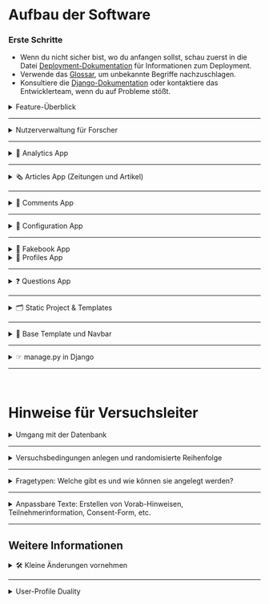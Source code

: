 # Aufbau der Software

### Erste Schritte
- Wenn du nicht sicher bist, wo du anfangen sollst, schau zuerst in die Datei [Deployment-Dokumentation](./0-deployment.md) für Informationen zum Deployment. 
- Verwende das [Glossar](./1-glossary-and-tools.md), um unbekannte Begriffe nachzuschlagen.
- Konsultiere die [Django-Dokumentation](https://docs.djangoproject.com/de/3.2/) oder kontaktiere das Entwicklerteam, wenn du auf Probleme stößt.

<details> <summary>Feature-Überblick</summary>

**User:**
- Artikel lesen: Zugriff auf veröffentlichte Zeitungsartikel.
- Kommentare schreiben: Artikel können kommentiert werden.
- Reaktionen: Kommentare können geliked und kommentiert werden.
- Benutzerprofile bearbeiten (Bio ändern).
- Andere Benutzerprofile und deren Bio ansehen.

**Forschende:**
- Hosting der Website: Anleitung dazu in der Datei [Deployment-Dokumentation](./0-deployment.md).
- Nutzerinformationen einsehen: Name, User ID etc. (Passwörter sind nicht einsehbar).
- Nutzerverwaltung: Nutzer hinzufügen, entfernen und bearbeiten.
- Inhalte einsehen und bearbeiten: Zugriff auf Artikel, Kommentare, Likes und alle Interaktionen (über das Admin-Panel).
- Tracking-Daten einsehen: Verweildauer und Klickverhalten der Nutzer.
- Datenexport: Export der Daten als .xlsx-Datei (ausgewählte Tabellen oder gesamte Datenbank).
</details>

---

<details> <summary>Nutzerverwaltung für Forscher</summary>

**Registrierung:**
- Jede/r Nutzende kann sich direkt über die Registrierungsseite anmelden.
- Nach dem Login haben Nutzende Zugriff auf die oben beschriebenen Features.

**Admin-Zugriff:**
- Forscher können über `<URL>/admin` auf die Administrationsseite zugreifen.
- Login erfolgt mit Superuser-Zugangsdaten, die während der Einrichtung festgelegt wurden. Über die Admin-Seite können alle Module eingesehen und bearbeitet werden.
</details>

---

<details> <summary>🚀 Analytics App</summary>

**TL;DR:** Hier werden Nutzerdaten getrackt (User Event Log, Content Position) und Experimentalbedingungen festgelegt.

**Admin Panel:**
- Experiment Conditions: Hier werden die Experiment-Conditions festgelegt (falls vorhanden). Zeitungen, Artikel und Kommentare können nach den Conditions gefiltert werden.

**Dateien:**
- `admin.py`: Legt fest, wie die Conditions bearbeitet werden können.
- `models.py`: Definiert Datenbanktabellen für:
  1. Allgemeinen User Event Log.
  2. Content Position (Anzeigeposition Artikel, Zeitung etc.) für jeweiligen User.
  3. Experiment Conditions.
- `urls.py`: Enthält URL für Javascript User Event Logging.
- `utils.py`: `create_event_log` erstellt einen UserEventLog-Eintrag mit validierten JSON-Daten.
- `views.py`: `log_user_action` loggt Javascript User Actions.
</details>

---

<details> <summary>🗞️ Articles App (Zeitungen und Artikel)</summary>

**TL;DR:** Hier passiert die Verwaltung und Darstellung von Zeitungen und Artikeln. Das Admin-Panel ermöglicht die dynamische Anpassung und CSV-Exporte. Die Models definieren die Struktur von Zeitungen und Artikeln, und die Templates sorgen für die Anzeige von Listen und Details.

**Admin Panel:**
- Zeitungen und Artikel verwalten: Hier können Zeitungen und Artikel bearbeitet und verwaltet werden. Zusätzlich können Experiment-Conditions für Tags dynamisch aus einer separaten Tabelle (`ExperimentCondition`) geladen werden.
- CSV-Export: Es ist möglich, Daten zu Zeitungen und Artikeln als CSV-Datei herunterzuladen.

**Dateien:**
- `admin.py`: 
  - Legt fest, wie Zeitungen und Artikel im Admin-Panel bearbeitet werden können.
  - Ermöglicht den CSV-Export von Artikeln und Zeitungen.
  - Dynamische Dropdown-Menüs für Tags basierend auf den `ExperimentCondition`-Daten.
- `models.py`: 
  - Definiert die Datenbanktabellen für:
    1. **NewsPaper**: Enthält Informationen zu Zeitungen wie Name, Bild und Tag.
    2. **Article**: Enthält Informationen zu Artikeln wie Titel, Inhalt, Slug, Bild und zugehörige Zeitung.
  - Beide Modelle bieten Methoden zur Generierung von `absolute_url`-Links und zur automatischen Erstellung von Slugs.
- `urls.py`: 
  - Enthält die URLs für:
    1. **Alle Zeitungen anzeigen** (`/`).
    2. **Artikel einer Zeitung auflisten** (`/article_list/<int:news_paper_id>/`).
    3. **Detailansicht eines Artikels** (`/<int:news_paper_id>/<slug:slug>/`).
- `apps.py`: Registriert die App unter dem Namen `'articles'`.

**Templates:**
- `all_articles.html`: Listet alle Artikel einer spezifischen Zeitung.
- `detailed_article.html`: Zeigt die Detailansicht eines Artikels.
- `news_papers.html`: Zeigt eine Übersicht aller Zeitungen.
</details>

---

<details> <summary>💬 Comments App</summary>

<br> 

**TL;DR:** Die Comments App ermöglicht es Benutzern, Kommentare zu Artikeln zu verfassen, zu liken/disliken, und in einer strukturierten Ansicht darzustellen. Es werden sowohl Haupt- als auch Sekundärkommentare (Replies) unterstützt. Kommentare, die von Nutzern (also Versuchspersonen) erstellt wurden, sind per default nicht öffentlich. Im Admin Panel können durch den Admin öffentliche Kommentare mit der Checkbox `is_public` erstellt werden, die dann für alle sichtbar sind. Weiterhin kann ein Condition `tag` ausgewählt werden, um nur Nutzern in einer bestimmten Versuchsbedingung den spezifischen Kommentar anzuzeigen.

- **Admin Panel:**
    - Kommentare verwalten:
        - Kommentare können als öffentlich oder privat markiert werden. Öffentliche Kommentare sind sichtbar für alle Nutzer. Private Kommentare sind nur für den jeweiligen Autor selbst sichtbar.
        - Experimentelle Bedingungen (`tag`) können dynamisch zugewiesen werden.
        - Likes und Dislikes werden angezeigt und gefiltert.

- **Dateien:**
    - **`article_comments.html`**: Template für die Haupt-Kommentarseite eines Artikels. 
        - Zeigt Hauptkommentare und deren Antworten an.
        - Ermöglicht das Liken/Disliken und Hinzufügen neuer Kommentare.
    - **`detailed_comment.html`**: Template für die Detailansicht eines Kommentars.
        - Zeigt einen spezifischen Kommentar und seine Antworten.
        - Ermöglicht das Hinzufügen von Sekundärkommentaren.
    - **`admin.py`**: 
        - Registriert Modelle (`Comment`, `Like`, `Dislike`) im Admin-Bereich.
        - Ermöglicht schnelles Erstellen von Kommentaren.
    - **`forms.py`**:
        - Stellt Formulare für Haupt- und Sekundärkommentare bereit, inklusive dynamischer Felder.
    - **`models.py`**:
        - `Comment`: Hauptmodell für Kommentare, unterstützt hierarchische Strukturen (Antworten).
        - `PlannedReaction`: Ermöglicht geplante Reaktionen auf Kommentare.
        - `Like` & `Dislike`: Modelle zur Verwaltung von Reaktionen.
    - **`urls.py`**:
        - Definiert Routen für:
            - Kommentarseiten eines Artikels.
            - Detailansicht eines spezifischen Kommentars.
            - Like/Dislike-Aktionen.
    - **`views.py`**:
        - `article_comments_view`: 
            - Lädt Hauptkommentare in zufälliger, aber stabiler Reihenfolge. Die Reihenfolge wird nach dem ersten Laden gespeichert.
            - Unterstützt das Hinzufügen von Haupt- und Sekundärkommentaren.
        - `detailed_comment_view`: 
            - Zeigt den gesamten Inhalt eines einzelnen Kommentars an sowie seine Antworten.
            - Ermöglicht das Antworten auf Kommentare.
        - `like_unlike_comment` & `dislike_undislike_comment`:
            - Verarbeiten Like/Dislike-Aktionen und loggen Änderungen.
</details>

---

<details> <summary>🔧 Configuration App</summary>

<br>

**TL; DR:**
Die **Configuration App** ermöglicht die zentrale Verwaltung wichtiger Einstellungen der Versuchsumgebung. Diese Konfigurationen können flexibel angepasst werden, ohne den Code selbst zu verändern.

---

### Features

1. **Zentrale Konfigurationsparameter:**
   - Like/Dislike-Funktionalität aktivieren oder deaktivieren.
   - Sitzungs-Timer an/ausschalten.
   - Maximale Sitzungsdauer festlegen.

2. **Django Admin-Integration:**
   - Konfigurationsparameter direkt im Admin-Bereich verwalten.

3. **Automatische Token-Generierung:**
   - Verwaltungstoken (`management_token`) regenerieren, um zusätzliche Sicherheit zu gewährleisten.

---

### Admin.py

Die `admin.py` definiert, wie die Konfiguration im Django Admin angezeigt und verwaltet wird.

#### Eigenschaften:
- **Liste der anzeigbaren Felder (`list_display`)**:
  - `like_dislike_enabled`: Aktiviert/Deaktiviert die Like/Dislike-Funktionalität.
  - `is_timer_enabled`: Steuert, ob der Sitzungs-Timer aktiv ist.
  - `max_session_duration`: Maximale Sitzungsdauer in Sekunden.
  - `management_token`: Ein zufälliger Token für Verwaltungsaufgaben.

### Models.py

Die **Configuration-Modellklasse** definiert die Konfigurationsparameter und deren Standardwerte.

### Felder
1. **like_dislike_enabled**: Steuert, ob Likes/Dislikes aktiv sind.
2. **is_timer_enabled**: Aktiviert oder deaktiviert den Sitzungs-Timer.
3. **max_session_duration**: Maximale Dauer der Sitzung in Sekunden (Standard: 3600 Sekunden = 1 Stunde).
4. **management_token**: Verwaltungstoken, das für administrative Zwecke generiert wird.

### Methoden
- **regenerate_mgmt_token()**:
  - Generiert ein neues Token aus zufälligen Zeichen.
- **get_the_config()**:
  - Lädt die bestehende Konfiguration oder erstellt eine neue Standardkonfiguration.
- **ensure_config_exists()**:
  - Stellt sicher, dass eine Konfiguration in der Datenbank existiert.

## Hinweis: 
Wenn mehrere Configurations bestehen, wird einfach über `Configuration.objects.first()` die erste Konfiguration aus der Datenbank zurückgegeben (nach der Spalte id).

Wenn keine Konfiguration vorhanden ist (config is None), erstellt der Code eine neue Konfiguration mit Standardwerten:

```bash
like_dislike_enabled=True

is_timer_enabled=False

max_session_duration=1800 (30 Minuten).
```
**Management-Token-Logik:** Wenn das management_token den Wert "changeme" hat, wird es mit config.regenerate_mgmt_token() aktualisiert.
</details>

---


<details> 
<summary>📘 Fakebook App</summary>

<br> **TL;DR:** **TL;DR:** Kernstück der Anwendung im Backend src-folder zur Verwaltung von Benutzerdaten, Interaktionen und Experimentbedingungen.

---

### **Funktionalitäten**

- **Benutzerverwaltung**:
  - Registrierung und Anmeldung mit optionaler Anpassung von Benutzerprofilen.
  - Benutzer können über das Admin-Panel manuell erstellt werden.

- **Interaktionen**:
  - Beiträge (Posts), Kommentare, Likes und Dislikes sind zentrale Funktionen.
  - Aktivitäten wie das Betrachten von Beiträgen und Interaktionen werden für Analysen geloggt.

- **Datenexport**:
  - Ermöglicht den Export der Datenbank (CSV, XLSX, SQLite).
  - Exportiert auch hochgeladene Bilder oder andere Mediendateien.

- **Zeiterfassung**:
  - Ein Middleware-basierter Timer erfasst die Verweildauer der Benutzer auf spezifischen Seiten und leitet bei Überschreiten der Zeit zur nächsten Experimentphase weiter.

---

### **Admin Panel:**
- **Nutzererstellung**:
  - Admins können Benutzer und Profile direkt über ein spezielles Interface erstellen.
- **Datenexport**:
  - Tools zum Herunterladen der Datenbank und spezifischer Tabellen.
- **Sitzungskonfiguration**:
  - Anpassung der maximalen Sitzungsdauer und Aktivierung/Deaktivierung des Timers.

---

### **Dateien**

#### **`urls.py`**
Definiert Routen für verschiedene Funktionen:
- **Benutzererstellung**:
  - `/admin/user_creation_view` – Formular für die Benutzererstellung.
- **Datenexport**:
  - `/admin/download_xlsx` – Export von Datenbanktabellen als XLSX.
  - `/admin/download_database` – Download der gesamten SQLite-Datenbank.
  - `/admin/download_pictures` – Herunterladen von Mediendateien (z. B. Profilbilder).
- **Allgemeine Navigation**:
  - Verlinkung der Apps `profiles`, `questions`, `comments`, etc.

#### **`views.py`**
- **`home_view`**:
  - Startpunkt der App, leitet Benutzer basierend auf ihrem Status (z. B. Admin oder Teilnehmer) weiter.
- **`user_creation_view`**:
  - Ansicht zur Benutzererstellung durch Admins.
- **`download_xlsx`**:
  - Generiert eine XLSX-Datei mit ausgewählten Datenbanktabellen.
- **`download_database`**:
  - Stellt die SQLite-Datenbank als Download bereit.
- **`download_pictures`**:
  - Komprimiert Mediendateien (z. B. Bilder) in ein ZIP-Archiv und stellt sie zum Download bereit.

#### **`middleware.py`**
- **NewspaperTimerMiddleware**:
  - Verfolgt die Verweildauer von Benutzern ab Start des Experiments (nach Beantwortung der Fragen mit Label "before").
  - Automatische Weiterleitung zu "after" Fragen bzw. Ende des Experiments nach Ablauf der maximalen Sitzungszeit.

#### **`settings.py`**
- Definiert globale Einstellungen der Fakebook App:
  - **Datenbank**: SQLite als Standard.
  - **Statische Dateien**:
    - Statische Inhalte (CSS, JS) und Mediendateien sind konfigurierbar.
  - **Zeitzonen und Sprache**:
    - Standardmäßig `en` als Sprache und UTC als Zeitzone. Sprache sollte noch weiter angepasst werden.
  - **Externe Authentifizierung**:
    - Integration von `django-allauth` für Benutzerverwaltung.

---

### **Datenexport**

#### **`downloads.py`**
- Enthält Tools zum Erstellen von Download-Dateien:
  - **CSV-Export**:
    - Erstellt CSV-Dateien basierend auf Datenbanktabellen.
  - **XLSX-Export**:
    - Generiert Excel-Dateien mit ausgewählten Tabellen.
  - **Datenbank-Download**:
    - Stellt die gesamte SQLite-Datenbank als Datei bereit.
  - **Mediendateien**:
    - Komprimiert ausgewählte Mediendateien (z. B. Bilder) in ein ZIP-Archiv.

---

### **Wichtige Features für Versuchsleiter**

1. **Timer und Weiterleitung**:
   - Überwachung der Sitzungszeit mit automatischer Weiterleitung zu spezifischen Seiten.
   - Anpassbar über das `SessionConfig` Modell im Admin-Panel.

2. **Profilverwaltung**:
   - Anlegen von Benutzerprofilen bei der Registrierung.
   - Verwaltung der Profilbilder und anderer Benutzerdaten.

3. **Export-Tools**:
   - Datenbanktabellen, Mediendateien und andere Daten können direkt heruntergeladen werden.

---

</details>
<details> <summary>👤 Profiles App</summary>

<br> 

**TL;DR:** Die Profiles App ermöglicht die Verwaltung von Benutzerprofilen, einschließlich Biografie, Profilbild und experimentellen Bedingungen. Sie bietet Funktionen zur Ansicht und Bearbeitung des eigenen Profils, zur Anzeige anderer Profile sowie zur automatischen Zuweisung von experimentellen Bedingungen bei der Anmeldung. Profile können im Online-Forum **nicht** gesucht werden. Zu jedem (durch den Admin auf `public` gestellten) Kommentar gibt es aber ein Autor-Profil, auf das geklickt werden kann. Dort sind dann Username, Profilbild und Bio zu sehen.

- **Admin Panel:**
    - **Profile Management:** 
        - Benutzerprofile können angezeigt, bearbeitet und als CSV exportiert werden.
        - Anzeigen von Details wie Benutzername, Biografie, Slug und experimentelle Bedingung.

- **Dateien:**
    - **`urls.py`**:
        - Definiert Routen für:
            - Eigenes Profil (`my_profile_view`)
            - Detailansicht einzelner Profile (`ProfileDetailView`).
    - **`views.py`**:
        - **`my_profile_view`**:
            - Ermöglicht die Ansicht und Bearbeitung des eigenen Profils.
            - Zeigt alle Kommentare des Nutzers an (nur explizit öffentliche für andere Benutzer).
        - **`ProfileDetailView`**:
            - Detailansicht eines Profils, inklusive Biografie und Kommentare.
    - **`models.py`**:
        - **`Profile`**:
            - Modell für Benutzerprofile mit Feldern wie `bio`, `avatar`, `slug` und `condition`.
            - Automatische Slug-Generierung für eindeutige Profil-URLs.
    - **`forms.py`**:
        - **`ProfileModelForm`**:
            - Formular zur Bearbeitung von Biografie und Profilbild.
    - **`signals.py`**:
        - **Benutzererstellung**:
            - Automatische Erstellung eines Profils und einer Zustimmungserklärung (`Consent`) bei Registrierung.
        - **Experimentbedingungen**:
            - Zuweisung einer zufälligen experimentellen Bedingung bei Login, falls noch nicht zugewiesen. Sofern noch keine Bedingungen durch den Admin erstellt wurden, wird bei Login die `Change Me` Bedingung zugewiesen. Diese kann im Anschluss im Admin Panel problemlos umbenannt werden. 
        - **Logging**:
            - Ereignisprotokollierung bei Benutzeranmeldung und -abmeldung, einschließlich IP-Tracking.
    - **`utils.py`**:
        - **`get_random_string`**:
            - Generiert zufällige Zeichenfolgen zur Sicherstellung eindeutiger Slugs.
    - **`admin.py`**:
        - Registrierung des `Profile`-Modells im Admin-Bereich mit CSV-Exportfunktion.

</details>

---

<details> <summary>❓ Questions App</summary>

<br> **TL;DR:** Die Questions App ist unser SoSciSurvey-Nachbau. Sie ermöglicht es, Fragebögen zu erstellen und zu verwalten, die vor und nach dem Experiment ausgefüllt werden. Sie unterstützt verschiedene Fragetypen, Einverständniserklärungen und benutzerdefinierte Endnachrichten. 

- **Admin Panel:**
    - **Question Management**:
        - Fragetypen (z. B. Dropdown, Likert-Skala, Slider) und Eigenschaften (z. B. Pflichtfrage, Min-/Max-Werte) können hier konfiguriert werden.
        - `choices`, `sub_questions` und `sub_choices` definieren Antwortmöglichkeiten für spezifische Fragetypen.
        - Fragetyp-spezifische Validierungen werden automatisch ausgeführt.
    - **Text Management**:
        - Texte für Einverständniserklärung, Endnachrichten und Teilnehmerinformationen werden über `Text` verwaltet. Diese sollten im HTML Format eingefuegt werden, um gute Lesbarkeit zu garantieren. Sichtbarkeit (`visibility`) der Texte steuert deren Anzeige im Frontend.
    - **Session Configuration**:
        - Maximale Sitzungsdauer und Timer (an/aus) können im `SessionConfig` Modell konfiguriert werden.

- **Dateien:**
    - **`urls.py`**:
        - Definiert Routen für verschiedene Phasen des Experiments:
            - Teilnehmerinformationen (`participant_info`)
            - Einverständniserklärung (`consent_form`)
            - Fragebögen vor/nach dem Experiment (`questions_before`/`questions_after`)
            - Abschlussseite (`experiment_end`).
    - **`models.py`**:
        - **`Question`**:
            - Ermöglicht die Definition von Fragen mit unterschiedlichen Typen und Antwortmöglichkeiten.
            - Fragetypen: `dropdown`, `slider`, `multiple_choice`, `single_choice`, u. a.
            - Validierungen: z. B. Pflichtfelder, Min-/Max-Werte.
        - **`Answer`**:
            - Speichert Antworten, einschließlich Sub-Fragen (z. B. bei Likert-Skalen).
        - **`Text`**:
            - Verwalten von statischen Texten für Consent-Formulare, Endseiten und Teilnehmerinformationen.
        - **`SessionConfig`**:
            - Timer- und Sitzungsdauer-Management.
    - **`views.py`**:
        - **`experiment_start`**:
            - Begrüßungsseite mit Optionen für Erst- und Wiederholungsteilnehmer.
        - **`participant_info`**:
            - Zeigt konfigurierbare Teilnehmerinformationen an (`Text` Modell).
        - **`consent_form`**:
            - Zeigt die Einverständniserklärung an und verarbeitet die Auswahl.
            - Redirect bei Zustimmung oder Ablehnung.
        - **`question_list`**:
            - Dynamische Anzeige von Fragebögen basierend auf Labels (`before`, `after`).
            - Unterstützung für verschiedene Fragetypen (Dropdown, Likert, Slider).
            - Beantwortungspflicht wird validiert.
        - **`experiment_end`**:
            - Abschlussnachricht mit Logout-Option.
        - **`not_eligible`**:
            - Zeigt eine Nachricht für nicht teilnahmebereite Personen an.
    - **`templates/`**:
        - **`consent_form.html`**: Einverständniserklärung mit Auswahlmöglichkeit (Ja/Nein).
        - **`question_list.html`**: Dynamischer Fragebogen mit Fortschrittsanzeige.
        - **`end.html`**: Abschlussseite des Experiments.
        - **`participant_info.html`**: Informationen für Teilnehmer.
        - **`start.html`**: Begrüßungsseite für die Studie.
        - **`not_eligible.html`**: Nachricht für Teilnehmer, die die Einverständniserklärung verweigern. Bei Ablehnung wird automatisch eine "Nicht teilnahmefähig"-Seite angezeigt. Consent-Status wird im Modell `Consent` gespeichert.
    - **`utils.py`**:
        - **`calculate_questionnaire_duration`**:
            - Berechnet die Dauer für das Ausfüllen eines Fragebogens basierend auf Event-Logs. (Still TODO)

## Weitere Hinweise:

#### Anpassbare Texte:
- Texte für Consent-Formulare, Endnachrichten und Teilnehmerinformationen können im Admin-Bereich (Modell `Text`) bearbeitet werden.
- Die Sichtbarkeit (`visibility`) steuert, welche Texte im Frontend angezeigt werden. So können alle Texte gleichzeitig angelegt werden.

#### Timer und Sitzungskonfiguration:
- Sitzungsdauer (`max_duration`) und Timer können über das Modell `SessionConfig` angepasst werden.

#### Debugging und Logs:
- Änderungen an Fragen werden im Admin-Bereich geloggt.
- Event-Logs (z. B. `questions_started`, `questions_completed`) sind verfügbar für Analysen.

#### Vollständiger Ablauf:
1. Start: Begrüßung und Teilnehmerinfo.
2. Login (Start des Trackings)
3. Vor-Experiment-Fragen → Experiment → Nach-Experiment-Fragen
4. Abschlussseite.

</details>

---

<details> <summary>🗂️ Static Project & Templates</summary>

### **Static Project**
Das Verzeichnis `static_project` enthält alle statischen Dateien, die für das Frontend benötigt werden, einschließlich CSS, JavaScript und Bilder. Statische Dateien werden genutzt, um Styles, Interaktivität und visuelle Assets bereitzustellen, die für die Benutzererfahrung relevant sind.

#### **Unterverzeichnisse:**
1. **`css/`**:
    - Enthält Stylesheets für verschiedene Bereiche und Funktionen der Anwendung:
        - **`articles.css`**: Styling für Artikelansichten.
        - **`base.css`**: Basis-Styling für die gesamte Anwendung.
        - **`comments.css`**: Styling für die Kommentaransichten.
        - **`experiment.css`**: Spezielle Styles für Experiment-bezogene Seiten.
        - **`login-signup-custom-style.css`**: Anpassungen für die Login- und Registrierungsseiten.
        - **`newspaper.css`**: Styling für Zeitungsansichten.
        - **`questions.css`**: Styles für Fragebögen.
        - **`style.css`**: Generelle Styles.
        - **`grid.css`**: Grid-Layout-Styles für die Anordnung von Elementen.
    - **Favicons**:
        - `favicon.ico` und `favicon2.ico` dienen als kleine Icons für den Browser-Tab der Website.

2. **`js/`**:
    - **`log.js`**: JavaScript-Datei für Logging-Funktionen (z. B. Nutzerinteraktionen).
    - **`main.js`**: Haupt-JavaScript-Datei für allgemeine Interaktivität und Logik.

---

### **Templates**
Das `templates`-Verzeichnis enthält HTML-Dateien, die das Frontend der Anwendung definieren. Es ist in verschiedene Unterverzeichnisse organisiert:
- **`account/`**: Templates für Login, Registrierung und Konto-Verwaltung.
- **`admin/`**: Templates für den Admin-Bereich.
- **`main/`**: Generelle Templates für Hauptseiten der Anwendung.
- **`base.html`**: Basis-Template, das von anderen Templates erweitert wird.
- **`lib-jquery.html`**: Einbindung von jQuery-Bibliotheken.
- **`ui-template-stylesheets.html`**: Template für die Einbindung von CSS-Dateien.

---

### **Django und `collectstatic`**
- **Statische Dateien in Django**:
    - Alle statischen Ressourcen, wie CSS, JavaScript und Bilder, werden im Entwicklungsmodus direkt aus dem `static_project`-Verzeichnis geladen.
    - Im Produktionsmodus werden alle statischen Dateien an einem zentralen Speicherort gesammelt.

- **Befehl `collectstatic`**:
    - Mit dem Befehl `python manage.py collectstatic` werden alle Dateien aus den `static`-Verzeichnissen in den in der `settings.py` definierten `STATIC_ROOT`-Ordner kopiert.
    - Dieser zentrale Speicherort ermöglicht die effiziente Bereitstellung der statischen Ressourcen durch einen Webserver (z. B. Nginx).

- **Wichtig für den Versuchsleiter:**
    - Änderungen an den CSS- oder JavaScript-Dateien im `static_project`-Verzeichnis erfordern einen erneuten Aufruf von `collectstatic`, damit die aktualisierten Dateien auf dem Produktionsserver verfügbar sind.
    - Der Speicherort für die statischen Dateien wird in den Django-Einstellungen mit `STATIC_ROOT` festgelegt.

---

### **Zusammenfassung**
Das `static_project`-Verzeichnis ist für die Bereitstellung und Verwaltung von Styles und Interaktivität verantwortlich. Durch das `templates`-Verzeichnis wird sichergestellt, dass die Benutzeroberfläche modular und erweiterbar bleibt. Der `collectstatic`-Prozess spielt eine entscheidende Rolle, um alle statischen Dateien für die Produktion zentral bereitzustellen.

</details>

---

<details> <summary> 🧭 Base Template und Navbar</summary>

<br> TL;DR: Das Base Template `base.html` dient als <strong> Grundgerüst für alle HTML-Dateien </strong> der Anwendung. Es enthält allgemeine Layout- und Design-Elemente, die in anderen Templates wiederverwendet werden. Alle spezifischen Seiten basieren auf diesem Template und ergänzen oder überschreiben dessen Inhalte mithilfe von **`{% block ... %}` und `{% endblock %}`**. Die Navigationsleiste `navbar.html` bietet Zugriff auf zentrale Funktionen wie die Navigation und wird ebenfalls auf allen Seiten eingebunden.


#### **Was passiert in `base.html`?**
1. **Grundstruktur**:
    - `<!doctype html>` definiert das Dokument als HTML5.
    - Das Template bindet wichtige **Meta-Tags** (z. B. für die mobile Ansicht) und Basis-Ressourcen ein.

2. **Statische Dateien**:
    - **CSS**: Mehrere Stylesheets für unterschiedliche Komponenten der Anwendung werden über `{% static %}` eingebunden:
        - z. B. `style.css`, `articles.css`, `comments.css`.
    - **JavaScript**: Funktionen für Logging (`log.js`) und Interaktivität (`main.js`) werden ebenfalls eingebunden.

3. **Blöcke für Erweiterungen**:
    - **`{% block title %}`**: Ermöglicht das Setzen eines individuellen Titels für jede Seite.
    - **`{% block content %}`**: Hauptinhalt der Seite, der von spezifischen Templates überschrieben wird.
    - **`{% block scripts %}`**: Ermöglicht das Einfügen von seitenabhängigen JavaScript-Funktionen.

4. **Navbar**:
    - Das Template bindet die Navigationsleiste (`navbar.html`) ein, die auf jeder Seite angezeigt wird.

5. **CSRF und URLs**:
    - Die **CSRF-Token** und wichtige URLs (z. B. `analytics:log_user_action`) werden als JavaScript-Variablen definiert, damit sie für Frontend-Skripte verfügbar sind.

#### **Warum ist `base.html` wichtig?**
- **Wiederverwendbarkeit**: Alle Templates bauen auf `base.html` auf. Änderungen an der Struktur oder dem Design müssen nur hier vorgenommen werden.
- **Erweiterbarkeit**: Mithilfe von **`{% block ... %}`** können Inhalte leicht angepasst werden, ohne die Grundstruktur zu verändern.

---

### **Navbar (`navbar.html`)**

#### **Funktionalität der Navbar:**
1. **Benutzerstatus**:
  - Wenn der Benutzer **nicht eingeloggt** ist, zeigt die Navbar nur eine Login-Option an.
  - Wenn der Benutzer **eingeloggt** ist:
    - Zeigt Links zu wichtigen Bereichen, wie **News-Papers**, **Profil** und **Experiment-Ende**.
    - Das Profilbild des Benutzers wird angezeigt.
    - Links zum Logout und zum Abbruch des Experiments stehen zur Verfügung.<br>
     → Profil und Home-Button sind immer sichtbar (Ausnahme: Nicht eingeloggt).

2. **Timer-Funktion**:
  - Zeigt die verbleibende Zeit des Experiments an.
  - Wenn die Zeit abgelaufen ist, wird der Benutzer automatisch auf die Seite für **Nach-Experiment-Fragen** umgeleitet.

#### **Experiment-Typen im Überblick**

Die Navbar unterscheidet zwischen zwei Experiment-Varianten, abhängig vom Vorhandensein eines Timers:

| Experiment-Typ | Trigger | Zweck |
| --- | --- | --- |
| Timer-basiert | `request.session.newspaper_entry_time` existiert | Zeitgesteuerte Studie. |
| Timer-los | Kein `newspaper_entry_time` in der Session | Freie Exploration ohne Zeitdruck. |

<details><summary>1. Timer-basiertes Experiment</summary>

  - **Start**:
    - Nutzer ist fertig mit Beantwortung der Fragen → `newspaper_entry_time` wird gesetzt → Timer startet.

  - **Timer-Anzeige**:
    - Zweck: Zeigt die verbleibende Zeit des Experiments an.
    - Technik:
      - Startzeit wird in der Session (`newspaper_entry_time`) gespeichert.
      - JavaScript berechnet Countdown basierend auf `MAX_SESSION_DURATION`, welche in der Config gesetzt wird.
  - **Ende/ Ablauf des Timers**:
    - Automatisch: Timer läuft ab → Weiterleitung + Löschen der Session.
    - Automatische Weiterleitung zur Nachbefragung (`/questions/after/`).

    - VP hat jederzeit die Möglichkeit, das Experiment abzubrechen: Klick auf "Abbrechen" → Session löschen → Zurück zum Login.

  #### **User-Journey-Beispiele**
  - Nutzer wählt eine Zeitung → Timer startet (30 Minuten).
  - Navbar zeigt Countdown und "Abbrechen"-Option.
  - Nach 30 Minuten: Automatische Weiterleitung zur Nachbefragung.
</details>

<details><summary>2. Timer-loses Experiment</summary>

  - **Start**:
    - Nutzer startet direkt die Studie → Keine Zeit wird gespeichert → "Abschließen"-Button erscheint.

  - **Studie abschließen (Abschließen-Button)**:
    - Zweck: Manueller Abschluss des Experiments.
    - Aktion: Direkte Weiterleitung zur Nachbefragung, ohne Timer-Überwachung.

  - **Profil & Zeitungsübersicht**:
    - Profil-Link: Identitätsdarstellung (wie bei Timer-basiertem Experiment).
    - Home-Button: Konsistente Navigation zur Startseite.

  - **Ende**:
    - Klick auf "Abschließen" → Weiterleitung zur Nachbefragung.


- **Experiment abbrechen (Abbrechen-Button)**:
  - Zweck: Vorzeitiger Abbruch der Studie (z. B. bei technischen Problemen).
  - Aktion: Löscht die Session → Keine Daten werden gespeichert.

- **Profil & Zeitungsübersicht**:
  - Profil-Link: Zeigt Benutzeravatar und -name.
  - Home-Button: Ermöglicht Rückkehr zur Zeitungsauswahl.

#### **User-Journey-Beispiele**
- Nutzer startet Demo-Modus → Kein Timer.
- Navbar zeigt "Abschließen"-Button.
- Klick auf "Abschließen" → Direkt zur Nachbefragung.

</details>

<br>

---

### **Blöcke in Templates verwenden**
Templates, die auf `base.html` basieren, verwenden folgende Syntax, um Inhalte hinzuzufügen oder anzupassen:
- **`{% block title %}`**: Setzt den Titel der Seite, z. B. "News-Papers".
- **`{% block content %}`**: Fügt den Hauptinhalt der spezifischen Seite ein.
- **`{% block scripts %}`**: Fügt zusätzliche JavaScript-Funktionen ein.

Beispiel:
```html
{% extends "base.html" %}

{% block title %} Meine Seite {% endblock title %}

{% block content %}
<div>
  <h1>Willkommen!</h1>
  <p>Das ist eine spezifische Seite.</p>
</div>
{% endblock content %}
{% block scripts %}
<script>
  document.addEventListener('DOMContentLoaded', function() {
    const button = document.getElementById('clickMeButton');
    button.addEventListener('click', function() {
      document.getElementById('greeting').textContent = "Danke für deinen Klick!";
      button.disabled = true;
    });
  });
</script>
{% endblock scripts %}
```
</details>

---

<details> <summary> ☞ manage.py in Django</summary>
<br> TL;DR:Die Datei `manage.py` ist ein zentraler Bestandteil jeder Django-Anwendung. Sie dient als **Schnittstelle für administrative Aufgaben** und wird verwendet, um verschiedene Befehle auszuführen.

---

#### **Hauptfunktionen:**
1. **Starten des Servers:**
```bash
python src/manage.py runserver
```
2. **Migrationen:**
```bash
python src/manage.py makemigrations
python src/manage.py migrate
```

3. **Statische Dateien sammeln:**
```bash
python src/manage.py collectstatic
```

4. **Interaktive Shell:**
```bash
python src/manage.py shell
```

5. **Alle Befehle anzeigen/ Hilfe:**
```bash
python src/manage.py help
```
</details>

---
<br>

# Hinweise für Versuchsleiter

<details><summary>Umgang mit der Datenbank</summary>
<br>

# Django-Datenbank: Verständnis und Zugriff auf Modelle

In diesem Abschnitt wird erklärt, wie die Django-Datenbank aufgebaut ist und wie du auf die verschiedenen Tabellen und Daten zugreifen kannst. Die Datenbank besteht aus mehreren Tabellen, die durch Modelle repräsentiert werden. Diese werden jeweils in der `models.py`festgelegt. Jede Tabelle entspricht einem Django-Modell, und die Beziehungen zwischen den Tabellen werden durch Fremdschlüssel (Foreign Keys) definiert.

---

Kurz erklärt: 

### So exportierst du Daten als Excel-Datei:
1. Gehe ins Admin-Panel.
2. Wähle die gewünschte Tabelle aus (z. B. `Comments Comment`).
3. Klicke auf `Exportieren` und wähle das Excel-Format.
4. Die Daten werden als Excel-Datei heruntergeladen.

---

## 1. **Datenbankstruktur**

Die Django-Datenbank besteht aus mehreren Tabellen, die miteinander verknüpft sind. Hier sind die wichtigsten Tabellen und ihre Beziehungen:

### **Benutzer und Profile**
- **`auth_user`**: Enthält alle Benutzerdaten wie Benutzername, automatisch generierte E-Mail, Passwort usw. Datenschutzhinweis: Das Passwort ist dabei stets anonym und verschlüsselt - also auch für Versuchsleitende nicht einsehbar!
- **`profiles_profile`**: Enthält zusätzliche Benutzerinformationen wie Bio, Avatar und eine Verknüpfung zum Benutzer (`auth_user`).

### **Artikel und Kommentare**
- **`articles_article`**: Enthält Artikel mit Titel, Inhalt, Veröffentlichungsdatum usw.
- **`comments_comment`**: Enthält Kommentare zu Artikeln. Jeder Kommentar ist mit einem Artikel (`articles_article`) und einem Benutzer (`profiles_profile`) verknüpft.

### **Fragen und Antworten**
- **`questions_question`**: Enthält Fragen, die Benutzern gestellt werden.
- **`questions_answer`**: Enthält Antworten auf Fragen. Jede Antwort ist mit einer Frage (`questions_question`) und einem Benutzer (`auth_user`) verknüpft.

### **Analytics und Logs**
- **`analytics_usereventlog`**: Protokolliert Benutzerereignisse wie Klicks oder Anmeldungen.
- **`analytics_experimentcondition`**: Enthält Informationen zu Experimenten, an denen Benutzer teilnehmen.

### **Weitere wichtige Tabellen**
- **`django_session`**: Speichert Benutzersitzungen.
- **`django_admin_log`**: Protokolliert Änderungen, die im Admin-Panel vorgenommen wurden.

---

## 2. **Zugriff auf die Datenbank**

### **Über das Django Admin-Panel**
- Du kannst auf alle Tabellen über das Django Admin-Panel zugreifen. Gehe dazu auf: `http://127.0.0.1:8000/admin/`
- Melde dich mit deinem Superuser-Account an. Wie du den Superuser erstellst, ist in der [Deployment-Dokumentation](./0-deployment.md) beschrieben.
- Jede Tabelle (Modell) wird als Eintrag im Admin-Panel angezeigt. Du kannst die Daten anzeigen, herunterladen oder löschen.

### **Daten als Excel exportieren**
- Im Admin-Panel kannst du die Daten jeder Tabelle als Excel-Datei exportieren:
1. Wähle die gewünschte Tabelle aus.
2. Klicke auf "Exportieren" und wähle das Excel-Format.
3. Die Daten werden als Excel-Datei heruntergeladen.

---

## 3. **Beziehungen zwischen den Tabellen**

### **Benutzer und Profile**
- Jeder Benutzer (`auth_user`) hat ein Profil (`profiles_profile`).
- Die Verknüpfung erfolgt über das Feld `user` in der `profiles_profile`-Tabelle.

### **Artikel und Kommentare**
- Jeder Artikel (`articles_article`) kann mehrere Kommentare (`comments_comment`) haben.
- Jeder Kommentar ist mit einem Artikel (`articles_article`) und einem Benutzer (`profiles_profile`) verknüpft.

### **Fragen und Antworten**
- Jede Frage (`questions_question`) kann mehrere Antworten (`questions_answer`) haben.
- Jede Antwort ist mit einer Frage (`questions_question`) und einem Benutzer (`auth_user`) verknüpft.

---

## 4. **Beispiel: Zugriff auf Benutzerdaten**

### **Benutzerdaten anzeigen**
- Gehe im Admin-Panel zu `Auth User`.
- Hier siehst du alle Benutzer mit ihren Details wie Benutzername, E-Mail (immer username@example.com) und Passwort.

### **Profile anzeigen**
- Gehe im Admin-Panel zu `Profiles Profile`.
- Hier siehst du die Profile der Benutzer mit Informationen wie Bio, Avatar und verknüpftem Benutzer.

---

## 5. **Beispiel: Zugriff auf Kommentare**

### **Kommentare anzeigen**
- Gehe im Admin-Panel zu `Comments Comment`.
- Hier siehst du alle Kommentare mit Informationen wie Inhalt, Autor und verknüpftem Artikel.

### **Kommentare exportieren**
- Wähle die `Comments Comment`-Tabelle aus und exportiere die Daten als Excel-Datei.

---

## 6. **Wichtige Hinweise**
- **Fremdschlüssel**: Verknüpfungen zwischen Tabellen werden durch Fremdschlüssel (Foreign Keys) hergestellt. Zum Beispiel ist das Feld `user` in der `profiles_profile`-Tabelle ein Fremdschlüssel zur `auth_user`-Tabelle.
- **Admin-Panel**: Das Admin-Panel ist der einfachste Weg, um auf die Daten zuzugreifen und sie zu verwalten.
- **Datenexport**: Du kannst die Daten jeder Tabelle als Excel-Datei exportieren, um sie weiter zu analysieren.

---

## 7. **Zusammenfassung**
- Die Django-Datenbank besteht aus mehreren Tabellen, die durch Modelle repräsentiert werden.
- Du kannst auf die Daten über das Admin-Panel zugreifen und sie als Excel-Dateien exportieren.
- Die Beziehungen zwischen den Tabellen werden durch Fremdschlüssel definiert.

Falls du weitere Fragen hast, schau gerne in die [Django-Dokumentation](https://docs.djangoproject.com/en/5.1/intro/tutorial02/)! 😊
</details>

---

<details><summary>Versuchsbedingungen anlegen und randomisierte Reihenfolge</summary>
<br>

# Verwendung von Condition Tags und Speicherung der Reihenfolge in der Experimentumgebung

## 1. Was sind Condition Tags?
Condition Tags sind optionale Zuordnungen, die genutzt werden, um Inhalte wie Artikel, Zeitungen oder Kommentare gezielt bestimmten Benutzergruppen anzuzeigen. Jeder Benutzer erhält bei der Anmeldung eine Experimentbedingung, die mit einem Tag verknüpft ist. Inhalte mit einem passenden Tag werden nur den Benutzern angezeigt, deren Bedingung mit diesem Tag übereinstimmt.

- **Ohne Tag:** Inhalte, die keinen Tag besitzen, sind für alle Benutzer sichtbar, unabhängig von ihrer Bedingung.
- **Mit Tag:** Inhalte mit einem spezifischen Tag werden nur Benutzern angezeigt, deren Experimentbedingung den gleichen Tag hat.

Condition Tags ermöglichen so die gezielte Steuerung, welche Inhalte eine bestimmte Benutzergruppe im Rahmen eines Experiments sieht. Wichtig: Wenn eine Zeitung einem Tag zugeordnet ist (beispielsweise "Experimental1"), dann ist dies die niedrigste Filterstufe. Natürlicherweise sehen somit nur Versuchspersonen der Experimental1-Bedingung die Zeitung und ihre zugeordneten Artikel - auch wenn diese spetifischen Artikel eventuell keine Tags erhalten haben. Für eine Filterung auf Artikel-Ebene kann die Zeitung ohne Tag verbleiben und dann werden die Artikel zugeordnet. Dieselbe Logik gilt auch für Kommentare und Sekundärkommentare (sog. "Replies").

---

## 2. Speicherung der Reihenfolge von Inhalten
Um eine individuelle und reproduzierbare Reihenfolge von Artikeln, Zeitungen oder Kommentaren pro Benutzer zu gewährleisten, wird diese Reihenfolge in einer separaten Datenbanktabelle gespeichert. Bei der Anmeldung des Users wird die Reihenfolge randomisiert erstellt und dann in der Datenbanktabelle `usercontentposition` gespeichert.

### Bedeutung der Reihenfolge:
- **Individuell:** Jeder Benutzer erhält eine eigene Reihenfolge, die nur für ihn gilt.
- **Dynamisch:** Inhalte werden beim ersten Laden zufällig sortiert und die Reihenfolge wird gespeichert.
- **Konsistenz:** Die gespeicherte Reihenfolge bleibt für den Benutzer gleich, auch wenn Inhalte mehrfach abgerufen werden.

### Ablauf:
1. **Filterung der Inhalte:** Inhalte werden anhand des Tags des Benutzers gefiltert. Inhalte ohne Tag sind für alle sichtbar.
2. **Überprüfung auf bestehende Reihenfolge:** Bevor Inhalte gespeichert werden, wird geprüft, ob für den Benutzer bereits eine Reihenfolge existiert.
3. **Speicherung der Reihenfolge:** Falls keine existiert (beim ersten Login), werden die Inhalte zufällig sortiert und ihre Position wird gespeichert.
4. **Ergänzung neuer Inhalte:** Neue Inhalte werden geprüft und in die bestehende Reihenfolge eingefügt.

---

## 3. Condition Tags für Kommentare
Kommentare besitzen ebenfalls Condition Tags, um sie bestimmten Benutzergruppen zuzuordnen:
- **Hauptkommentare:** Können unabhängig erstellt werden und sind die Grundlage für Sekundärkommentare.
- **Sekundärkommentare:** Müssen einem Hauptkommentar zugeordnet sein, der zur gleichen Bedingung und zum gleichen Artikel gehört.
- **Tags:** Kommentare ohne Tag sind für alle Benutzer sichtbar - sofern ebenfalls `ìs_public=True` gilt, während Kommentare mit einem Tag nur für Benutzer mit der passenden Experimentbedingung sichtbar sind.

---

## 4. Herausforderungen bei Änderungen
Änderungen an Artikeln, Zeitungen oder Kommentaren können bestehende gespeicherte Reihenfolgen beeinflussen. Beispiele:
- **Verschiebungen oder Löschungen:** Wenn Inhalte gelöscht oder einem anderen Tag zugeordnet werden, können gespeicherte Positionen ungültig werden.
- **Neue Inhalte:** Neue Inhalte können die bestehende Reihenfolge erweitern, müssen aber korrekt integriert werden.

---

## 5. Empfehlungen für die Administration
- **Vorsicht bei Änderungen:** Änderungen an Artikeln, Zeitungen oder Kommentaren sollten mit Bedacht erfolgen, da sie Auswirkungen auf die Benutzererfahrung haben können.
- **Konsistenz sicherstellen:** Nach Änderungen sollten veraltete gespeicherte Positionen entfernt und die Reihenfolge bei Bedarf neu generiert werden.
- **Einschränkungen beachten:** Sekundärkommentare dürfen nur Hauptkommentare desselben Artikels als Parent haben und keine unabhängigen Kommentare sein.
- Grundsätzlich gilt: Um auf der sicheren Seite zu sein, sollten, sobald ein Experiment läuft, **keine Änderungen an der Datenbank** mehr erfolgen!
---

## Zusammenfassung
Condition Tags und die Speicherung der Reihenfolge sind essenziell, um Inhalte gezielt und kontrolliert im Rahmen eines Experiments anzeigen zu können. Sie bieten Flexibilität bei der Zuordnung von Inhalten zu Benutzergruppen und gewährleisten eine konsistente Darstellung. Änderungen sollten jedoch immer mit Blick auf bestehende Daten erfolgen, um Inkonsistenzen zu vermeiden.
</details>

---

<details><summary>Fragetypen: Welche gibt es und wie können sie angelegt werden?</summary>

Dieser Abschnitt der Dokumentation beschreibt, welche Felder für die einzelnen Fragetypen (`question_type`) im `Question`-Modell ausgefüllt werden müssen.

### Allgemein
- **Pflichtfragen:** Das Feld `required` kann für jeden Fragetyp genutzt werden, um anzugeben, ob eine Antwort zwingend notwendig ist.
- **Anzeigeposition:** Das Feld `order` bestimmt die Anzeigeposition der Frage. Fragen mit niedrigeren Werten erscheinen zuerst.
- **Globaler Hinweis zu `choices`, `sub_choices`,`sub_questions`:** Für alle Fragen, die `choices` verwenden, müssen die Optionen durch Semikolons getrennt angegeben werden. Daher können unterschiedliche Optionen keine Semikolons enthalten - das führt sonst zu einem Fehler. Auch kein Semikolon am Ende: Füge kein Semikolon nach der letzten Option oder Frage ein! Richtig: `Option1;Option2` `Falsch: Option1;Option2;`

### So erstellst du einen neuen Fragetyp:
1. Gehe ins Admin-Panel unter `Questions`.
2. Klicke auf `Add Question`.
3. Wähle den gewünschten Fragetyp aus (z. B. `Dropdown`).
4. Fülle die erforderlichen Felder aus:
   - `question_text`: Der Text der Frage.
   - `choices`: Die Antwortmöglichkeiten, getrennt durch Semikolons (z. B. `Option1;Option2;Option3`).
   - `sub_choices` und `sub_questions` müssen bei entsprechenden Fragetypen definiert werden. 
    - `sub_choices` definiert die Pole einer Ampelfrage (z. B. "positiv/negativ").
    - `sub_questions` definiert die Aussagen oder Fragen einer Multiple-Likert-Frage
  (...sh. Admin Panel)
5. Speichere die Frage.

<br>

<details>
<summary>1. Dropdown</summary>

- **Beschreibung:** Ermöglicht eine Auswahl aus einer Dropdown-Liste.
<img src="images/Dropdown-Question.png" alt="Dropdown Question" width="500">

- **Erforderliche Felder:**
  - `choices`: Semikolon-separierte Auswahlmöglichkeiten (z. B. `Option1;Option2;Option3`).
- **Optional:** 
  - `required`: Gibt an, ob die Frage verpflichtend beantwortet werden muss.

### Beispiel für eine Dropdown-Frage:
- **Frage:** "Bitte wählen Sie einen der folgenden Altersabschnite aus:"
- **Antwortmöglichkeiten:** `18-25;26-35;36-45;46+`

</details>

---

<details>
<summary>2. Multiple Choice</summary>

- **Beschreibung:** Mehrere Auswahlmöglichkeiten können gleichzeitig ausgewählt werden.
<img src="images/Multiple-Choice-Question.png" alt="Multiple Choice Question" width="500">

- **Erforderliche Felder:**
  - `choices`: Semikolon-separierte Auswahlmöglichkeiten (z. B. `Option1;Option2;Option3`).
- **Optional:** 
  - `required`: Gibt an, ob die Frage verpflichtend beantwortet werden muss.

</details>

---

<details>
<summary>3. Single Choice</summary>

- **Beschreibung:** Nur eine Auswahl aus mehreren Optionen ist erlaubt.
<img src="images/Single-Choice-Question.png" alt="Single Choice Question" width="500">

- **Erforderliche Felder:**
  - `choices`: Semikolon-separierte Auswahlmöglichkeiten (z. B. `Option1;Option2;Option3`).
- **Optional:** 
  - `required`: Gibt an, ob die Frage verpflichtend beantwortet werden muss.

- **Vorab-Hinweise:** 
-   Für einfache Vorab-Hinweise vor dem Experiment (oder auch danach) eignet sich das Frage-Format "Single Choice". Mehr Informationen dazu sh. Abschnitt "Texte im Question Modell"

</details>

---

<details>
<summary>4. Numeric Scale</summary>

- **Beschreibung:** Eine Frage mit numerischen Antworten, die eine obere und untere Grenze haben können (z. B. 18–99).
<img src="images/Numeric-Scale-Question.png" alt="Numeric Scale Question" width="500">

- **Erforderliche Felder:**
  - `min_value`: Der niedrigste Wert.
  - `max_value`: Der höchste Wert.
- **Optional:**
  - `required`: Gibt an, ob die Frage verpflichtend beantwortet werden muss.

</details>

---

<details>
<summary>5. Open Text</summary>

- **Beschreibung:** Ermöglicht eine offene Textantwort.
- **Erforderliche Felder:**
  - Keine spezifischen Felder notwendig.
- **Optional:** 
  - `required`: Gibt an, ob die Frage verpflichtend beantwortet werden muss.

</details>

---

<details>
<summary>6. Slider</summary>

- **Beschreibung:** Ein Schieberegler für die Auswahl eines Werts innerhalb eines definierten Bereichs.
<img src="images/Slider-Question.png" alt="Slider Question" width="500">
<img src="images/Einseitige-Slider-Question.png" alt="Slider Question" width="500">

- **Erforderliche Felder:**
  - `min_value`: Minimaler Wert.
  - `max_value`: Maximaler Wert.
  - `step_value`: Schrittgröße des Reglers (z. B. 1, 5, 10).
  - `start_value`: Anfangsposition des Reglers.
- **Optional:** 
  - `required`: Gibt an, ob die Frage verpflichtend beantwortet werden muss.

</details>

---

<details>
<summary>7. Multiple Likert</summary>

- **Beschreibung:** Eine Matrixfrage mit mehreren Items (z. B. Aussagen), die auf einer Likert-Skala bewertet werden.
<img src="images/Multiple-Likert-Question.png" alt="Multiple Likert Question" width="500">+
<img src="images/Multiple-Likert.png" alt="Multiple Likert Question" width="500">

- **Erforderliche Felder:**
  - `sub_questions`: Semikolon-separierte Sub-Fragen (z. B. `Frage1;Frage2;Frage3`).
  - `choices`: Semikolon-separierte Bewertungskategorien (z. B. `Stimme nicht zu;Stimme zu`).
- **Optional:**
  - `required`: Gibt an, ob die Frage verpflichtend beantwortet werden muss.

</details>

---

<details>
<summary>8. Ampel Rating</summary>

- **Beschreibung:** Bewertung mit zwei Polen: <br>
<img src="images/Ampel-Rating-Question.png" alt="Ampel Rating Question" width="500">

- **Erforderliche Felder:**
  - `sub_choices`: Muss eine gerade Anzahl an Optionen enthalten (z. B. `positiv;negativ` oder auch `positiv;negativ;gut;schlecht`). 

- **Optional:** 
  - `required`: Gibt an, ob die Frage verpflichtend beantwortet werden muss. <br>
  Warning Beispiel:<br>
    <img src="images/Ampel-Rating-Selection-Warning.png" alt="Ampel Rating Selection With Warnings" width="500">
</details>
</details>

---

<details>
<summary>Anpassbare Texte: Erstellen von Vorab-Hinweisen, Teilnehmerinformation, Consent-Form, etc.</summary>

### Anzeigen von VP-Hinweisen zur Experiment-Bearbeitung
- Für einfache Vorab-Hinweise vor dem Experiment (oder auch danach) eignet sich das `Frage-Format "Single Choice"`. Beispielsweise ist es wichtig, dazuzusagen, dass die VP die tool-interne Navigation nutzen sollten und nicht die Browser-Navigation. Wird diese doch genutzt, kommt es im Normalfall **nicht** zu technischen Problemen, jedoch kann dies das Logging verfälschen.


- **Hinweis:** Durch Angabe von `<h4 class="large-label">{{ question.question_text | safe }}</h4>` im HTML Template `question_list.hmtl` kann im Fragetext mit HTML gearbeitet werden. Dies ist stark zu empfehlen!! Sh. hierzu folgendes Beispiel mit HTML Text:

  <img src="images/Hinweise-vor-Bearbeitung-Admin.png" alt="Hinweise-vor-Bearbeitung-Admin" width="500">
  <img src="images/Hinweise-vor-Bearbeitung.png" alt="Hinweise-vor-Bearbeitung-Experiment" width="500">

<details>
<summary>HTML Code</summary>

HTML Text sorgt dafür, dass der Content deutlich besser lesbar ist. Hierfür einfach den Plain Text in ChatGPT o.Ä. einfügen mit dem Prompt <br>

``` html
'Erstelle einen HTML-Text aus folgendem Plaintext: [Text hier einfügen]. Der Titel der Seite sollte [Titel] lauten. Der Haupttext soll in der Mitte der Seite stehen, mit einer  [Farbe hier einfügen] Überschrift und einer Beschreibung darunter. Füge auch eine Kontaktmöglichkeit per E-Mail hinzu. Die Seite soll ansprechend und responsiv gestaltet sein.'
```

```html
  <title>Anzeigen von Hinweisen vor oder nach dem Experiment</title>
    <style>
        body {
            font-family: Arial, sans-serif;
            line-height: 1.6;
            margin: 20px;
        }
        h1 {
            color: #333;
        }
        ul {
            margin: 10px 0;
            padding-left: 20px;
        }
        li {
            margin-bottom: 10px;
        }
    </style>
  </head>
  <body>
      <h1>Hinweise vor der Bearbeitung</h1>
      <p>Liebe Teilnehmerin, lieber Teilnehmer,</p>
      <p>bevor Sie mit der Bearbeitung beginnen, bitten wir Sie, die folgenden Hinweise zu beachten:</p>
      <ul>
          <li><strong>Verwendung der Buttons:</strong> Bitte nutzen Sie ausschließlich die in der Versuchsoberfläche bereitgestellten „Weiter“- und „Zurück“-Buttons, um zwischen den Seiten zu navigieren. Verwenden Sie <em>nicht</em> die Vor- und Zurück-Funktionen Ihres Browsers, da dies zu technischen Problemen führen kann.</li>
          <li><strong>Bearbeitungszeit:</strong> Planen Sie genügend ungestörte Zeit für die Bearbeitung ein, um die Aufgaben vollständig abschließen zu können.</li>
          <li><strong>Unterbrechungen vermeiden:</strong> Bitte versuchen Sie, die Bearbeitung nicht zu unterbrechen, da dies die Qualität der Ergebnisse beeinflussen könnte.</li>
          <li><strong>Technische Hinweise:</strong> Sollten technische Probleme auftreten, notieren Sie diese bitte und setzen Sie sich mit der Versuchsleitung in Verbindung.</li>
      </ul>
      <p>Vielen Dank für Ihre Aufmerksamkeit und Ihre Teilnahme! Wir wünschen Ihnen viel Erfolg bei der Bearbeitung. 😊</p>
  </body>
  ```

  </details>

---

### Weitere Texte: Teilnehmerinformation, Consent-Form, Not Eligible, Start-View und End-Viewzur Experiment-Bearbeitung

### So erstellst du einen HTML-Text im Admin-Panel:
1. Gehe ins Admin-Panel unter `Text`.
2. Klicke auf `Add Text`.
3. Fülle die Felder aus:
   - `identifier`: Ein eindeutiger Name für den Text (z. B. `participant_info_header_en`).
   - `content`: Der HTML-Text (z. B. `<h1>Willkommen!</h1><p>Bitte beachten Sie die Hinweise.</p>`).
   - `visibility`: Setze dies auf `True`, um den Text anzuzeigen.
4. Speichere den Text.

Die folgenden Abschnitte enthalten Details zur Verwendung, Funktionalität und Implementierung der wichtigsten Templates: Teilnehmerinformation, Consent-Form, Not Eligible, Start-View, und End-View.

**Teilnehmerinformation (participant_info.html)**
- Zweck: Stellt den Teilnehmenden Informationen zum Experiment bereit, bevor sie ihre Zustimmung geben.
- Merkmale:
  - Überschrift: Dynamisch geladen basierend auf der Sprache.
  - Beschreibung: HTML-fähiger Inhalt für bessere Lesbarkeit.
  - Weiter-Button: Verlinkt auf die Einverständniserklärung.

**Consent Form (consent_form.html)**
- Zweck: Ermöglicht den Teilnehmenden, ihre Zustimmung zur Teilnahme am Experiment zu geben.
- Merkmale:
  - Zustimmungsoptionen: Radio-Buttons für "Ja" oder "Nein".
  - Submit-Button: Startet das Experiment oder verweigert den Zugriff.
  - Dynamische Inhalte: Überschrift und Nachricht werden aus der Datenbank geladen.
<img src="images/Consent-Text-Admin.png" alt="No Consent Tent" width="500">

**Nicht zugelassen (not_eligible.html)**
- Zweck: Informiert Teilnehmende, die die Teilnahme abgelehnt haben oder nicht berechtigt sind.
- Merkmale:
  - Zeigt eine benutzerdefinierte Nachricht an.
  - Minimalistisches Design.

**Startseite (start.html)**
- Zweck: Erster Einstiegspunkt für Teilnehmende, mit Optionen zur Neuregistrierung oder zum Login.
- Merkmale:
  - Optionen: Button für neue Teilnehmende und bestehende Accounts.

**Ende des Experiments (end.html)**
- Zweck: Zeigt eine Dankesnachricht an und bietet die Möglichkeit, sich abzumelden.
- Merkmale:
  - Dynamische Inhalte: Überschrift und Nachricht werden aus der Datenbank geladen.
  - Logout-Button: Beendet die Sitzung.

**Funktionsweise von Headern und Nachrichten**
- Die Header und Nachrichten werden dynamisch aus der Datenbank geladen, basierend auf spezifischen Identifiers. Dies erlaubt eine flexible Anpassung der Inhalte durch den Admin, ohne den Code selbst ändern zu müssen.

- Ablauf der dynamischen Textintegration
1.	Modelle:
  - Es gibt ein Text-Modell mit den Feldern identifier, content und visibility.
  - Der identifier dient zur eindeutigen Identifikation eines bestimmten Inhalts (z. B. participant_info_header_en für die englische Überschrift der Teilnehmerinformation).
  - Der content enthält den eigentlichen Text, der angezeigt wird.
  - Das Feld visibility bestimmt, ob der Text aktuell sichtbar und aktiv ist.

Beispiel:
```bash
class Text(models.Model):
    identifier = models.CharField(max_length=200, choices=IDENTIFIER_CHOICES, unique=True)
    content = models.TextField()
    visibility = models.BooleanField(default=False)
```

2.	Views:
  - In der View wird die Datenbank abgefragt, um den passenden content für einen bestimmten identifier zu finden.
  - Wenn ein Eintrag mit visibility=True und passendem identifier existiert, wird dessen content geladen.
  - Falls kein passender Text gefunden wird, wird ein Standardtext angezeigt.

Beispiel:
```bash
def participant_info(request):
    participant_info_header = Text.objects.filter(visibility=True, identifier__startswith="participant_info_header").first()
    participant_info_message = Text.objects.filter(visibility=True, identifier__startswith="participant_info_message").first()

    return render(request, 'questions/participant_info.html', {
        'participant_info_header': participant_info_header.content if participant_info_header else "Default Header",
        'participant_info_message': participant_info_message.content if participant_info_message else "Default Message",
    })
```

3.	Templates:
  - Im Template werden die geladenen Inhalte mit Platzhaltern wie {{ participant_info_header }} oder {{ participant_info_message }} eingefügt.
  - Falls der Text HTML-Code enthält, wird durch |safe sichergestellt, dass dieser korrekt gerendert wird.
Beispiel:
```bash
<h1 class="ui dividing header">{{ participant_info_header | safe }}</h1>
<p class="description.participant.info">{{ participant_info_message | safe }}</p>
```

4.	Verwaltung über das Admin-Panel:
  - Im Django-Admin kannst du Text-Objekte erstellen oder bearbeiten.
  - Der identifier sorgt dafür, dass Inhalte gezielt zugeordnet und angepasst werden können.
  - Das Feld visibility legt fest, ob ein Text aktiv ist oder nicht.

5.	Internationalisierung:
  - Unterschiedliche Sprachen werden durch spezifische identifier-Namen unterstützt (z. B. _en für Englisch oder _de für Deutsch).
  - Views laden die passenden Inhalte basierend auf der Sprachlogik.

Beispiel:
```bash
participant_info_header_en: "Welcome to the Study"
participant_info_message_en: "Here is some important information..."
```
</details>

---

## Weitere Informationen

<details> 
<summary>🛠 Kleine Änderungen vornehmen</summary>

### So nimmst du kleine Änderungen im Code vor:
1. Öffne die entsprechende Datei in deinem Code-Editor.
2. Finde den Codeabschnitt, den du ändern möchtest.
3. Nimm die gewünschten Änderungen vor (z. B. Kommentiere Code aus oder füge neuen Code hinzu).
4. Speichere die Datei.
5. Starte den Server neu, damit die Änderungen wirksam werden.  (Baue ein neues Image, falls du Docker nutzt)

### Beispielhafte Schritte, um den "Cancel Experiment"-Button zu entfernen:

1. **Datei öffnen**:
   Öffne die Datei `navbar.html` in deinem Code-Editor.

2. **Button entfernen**:
   Finde den folgenden Codeabschnitt in der Datei:

   ```html
   <a href="{% url 'account_logout' %}" class="ui item">
     <i class="fas fa-sign-out-alt"></i>&nbsp;
     Cancel (Quit Experiment) 
   </a>

3. **Zeilen Auskommentieren über cmd+shift+7 (Mac)**
4. **Änderungen speichern**
5. **Server neu starten**

</details>

---

<details> 
<summary>User-Profile Duality</summary>

### Was ist der Unterschied zwischen `User` und `Profile`?
- **User**: Enthält grundlegende Informationen wie Benutzername und Passwort. Wird für die Anmeldung verwendet.
- **Profile**: Enthält zusätzliche Informationen wie Biografie, Profilbild und experimentelle Bedingungen. Wird für alles Tool-bezogene verwendet.

### Achtung: Variablennamen im Code
- Im Code wird oft `user` verwendet, obwohl eigentlich `profile` gemeint ist. Zum Beispiel: `user.user` bezieht sich auf das Profil des Benutzers.
- **Tipp**: Überprüfe immer, ob `user` oder `profile` gemeint ist, indem du den Kontext betrachtest.


Das Tool verwendet ein Framework für die Benutzerauthentifizierung, das eine eigene User-Klasse mitbringt. Zusätzlich wird bei der Erstellung eines Benutzers ein eigenes Profile-Objekt erstellt und mit dem neuen Benutzer verknüpft. Der User wird für die Authentifizierung verwendet (Anmeldename, automatisch generierte E-Mail), während das Profile für alles andere Tool-bezogene (Bio, ...) genutzt wird.

Es gibt einige doppelte Felder: firstname und lastname im User werden ignoriert, und die E-Mail im Profile wird ebenfalls ignoriert.


</details>
